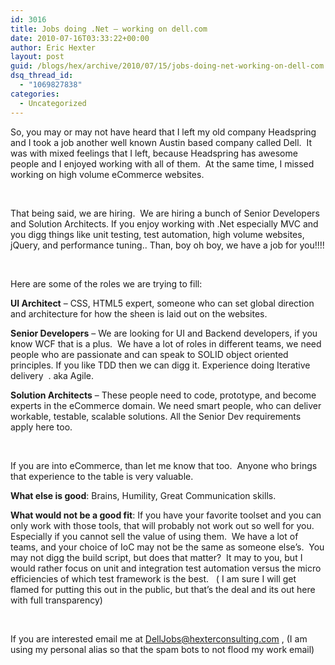 ```yaml
---
id: 3016
title: Jobs doing .Net – working on dell.com
date: 2010-07-16T03:33:22+00:00
author: Eric Hexter
layout: post
guid: /blogs/hex/archive/2010/07/15/jobs-doing-net-working-on-dell-com.aspx
dsq_thread_id:
  - "1069827838"
categories:
  - Uncategorized
---
```

So, you may or may not have heard that I left my old company Headspring and I took a job another well known Austin based company called Dell.&#160; It was with mixed feelings that I left, because Headspring has awesome people and I enjoyed working with all of them.&#160; At the same time, I missed working on high volume eCommerce websites.&#160; 

&#160;

That being said, we are hiring.&#160; We are hiring a bunch of Senior Developers and Solution Architects. If you enjoy working with .Net especially MVC and you digg things like unit testing, test automation, high volume websites, jQuery, and performance tuning.. Than, boy oh boy, we have a job for you!!!!

&#160;

Here are some of the roles we are trying to fill:

**UI Architect** – CSS, HTML5 expert, someone who can set global direction and architecture for how the sheen is laid out on the websites.

**Senior Developers** – We are looking for UI and Backend developers, if you know WCF that is a plus.&#160; We have a lot of roles in different teams, we need people who are passionate and can speak to SOLID object oriented principles. If you like TDD then we can digg it. Experience doing Iterative delivery&#160; . aka Agile.

**Solution Architects** – These people need to code, prototype, and become experts in the eCommerce domain. We need smart people, who can deliver workable, testable, scalable solutions. All the Senior Dev requirements apply here too.

&#160;

If you are into eCommerce, than let me know that too.&#160; Anyone who brings that experience to the table is very valuable.

**What else is good**: Brains, Humility, Great Communication skills.

**What would not be a good fit**: If you have your favorite toolset and you can only work with those tools, that will probably not work out so well for you. Especially if you cannot sell the value of using them.&#160; We have a lot of teams, and your choice of IoC may not be the same as someone else&#8217;s.&#160; You may not digg the build script, but does that matter?&#160; It may to you, but I would rather focus on unit and integration test automation versus the micro efficiencies of which test framework is the best.&#160;&#160; ( I am sure I will get flamed for putting this out in the public, but that&#8217;s the deal and its out here with full transparency)

&#160;

If you are interested email me at <DellJobs@hexterconsulting.com> , (I am using my personal alias so that the spam bots to not flood my work email)